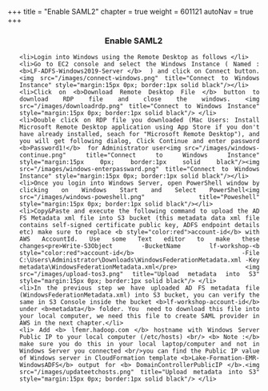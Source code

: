 +++
title = "Enable SAML2"
chapter = true
weight = 601121
autoNav = true
+++

<center><h3>Enable SAML2</h3></center>

<div style="text-align: justify">


   <ol>
   
    <li>Login into Windows using the Remote Desktop as follows </li>
    <li>Go to EC2 console and select the Windows Instance ( Named : <b>LF-ADFS-Windows2019-Server </b>  ) and click on Connect button.<img src="/images/connect-windows.png" title="Connect to Windows Instance" style="margin:15px 0px; border:1px solid black"/></li>
    <li>Click on <b>Download Remote Desktop File </b> button to download RDP file and close the windows. <img src="/images/downloadrdp.png" title="Connect to Windows Instance" style="margin:15px 0px; border:1px solid black"/> </li>
    <li>Double click on RDP file you downloaded (Mac Users: Install Microsoft Remote Desktop application using App Store if you don't have already installed, seach for "Microsoft Remote Desktop"), and you will get following dialog, Click Continue and enter password <b>Password1!</b>  for Administrator user<img src="/images/windows-continue.png" title="Connect to Windows Instance" style="margin:15px 0px; border:1px solid black"/><img src="/images/windows-enterpassward.png" title="Connect to Windows Instance" style="margin:15px 0px; border:1px solid black"/></li>
    <li>Once you login into Windows Server, open PowerShell window by clicking on Windows Start and Select PowerShell<img src="/images/windows-poweshell.png" title="Poweshell" style="margin:15px 0px; border:1px solid black"/></li>
    <li>Copy&Paste and execute the following command to upload the AD FS Metadata xml file into S3 bucket (this metadata data xml file contains self-signed certificate public key, ADFS endpoint details etc) make sure to replace <b style="color:red">account-id</b> with AWS AccountId. Use some Text editor to make these changes<pre>Write-S3Object -BucketName lf-workshop-<b style="color:red">account-id</b> -File C:\Users\Administrator\Downloads\WindowsFederationMetadata.xml -Key metadata\WindowsFederationMetadata.xml</pre> <img src="/images/upload-tos3.png" title="Upload metadata into S3" style="margin:15px 0px; border:1px solid black"/> </li>
    <li>In the previous step we have uploaded AD FS metadata file (WindowsFederationMetadata.xml) into S3 bucket, you can verify the same in S3 Console inside the bucket <b>lf-workshop-account-id</b> under <b>metadata</b> folder. You  need to download this file into your local computer, we need this file to create SAML provider in AWS in the next chapter.</li>
    <li> Add <b> lfemr.hadoop.com </b> hostname with Windows Server Public IP to your local computer (/etc/hosts) <br/> <b> Note :</b> make sure you do this in your local laptop/computer and not in Windows Server you connected <br/>you can find the Public IP value of Windows server in CloudFormation template <b>Lake-Formation-EMR-WindowsADFS</b> output for <b> DomainControllerPublicIP </b>.<img src="/images/updateetchosts.png" title="Upload metadata into S3" style="margin:15px 0px; border:1px solid black"/> </li>
   </ol>
   
      
</div>